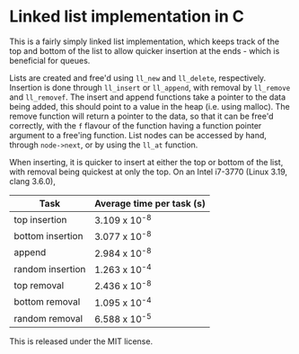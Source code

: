 # Linked list implementation in C
This is a fairly simply linked list implementation, which keeps track of the top and bottom of the list to allow quicker insertion at the ends - which is beneficial for queues.

Lists are created and free'd using `ll_new` and `ll_delete`, respectively. Insertion is done through `ll_insert` or `ll_append`, with removal by `ll_remove` and `ll_removef`. The insert and append functions take a pointer to the data being added, this should point to a value in the heap (i.e. using malloc). The remove function will return a pointer to the data, so that it can be free'd correctly, with the `f` flavour of the function having a function pointer argument to a free'ing function. List nodes can be accessed by hand, through `node->next`, or by using the `ll_at` function.

When inserting, it is quicker to insert at either the top or bottom of the list, with removal being quickest at only the top. On an Intel i7-3770 (Linux 3.19, clang 3.6.0),

Task | Average time per task (s)
---- | -----------------------------
top insertion | 3.109 x 10<sup>-8</sup>
bottom insertion | 3.077 x 10<sup>-8</sup>
append | 2.984 x 10<sup>-8</sup>
random insertion | 1.263 x 10<sup>-4</sup>
top removal | 2.436 x 10<sup>-8</sup>
bottom removal | 1.095 x 10<sup>-4</sup>
random removal | 6.588 x 10<sup>-5</sup>

This is released under the MIT license.
